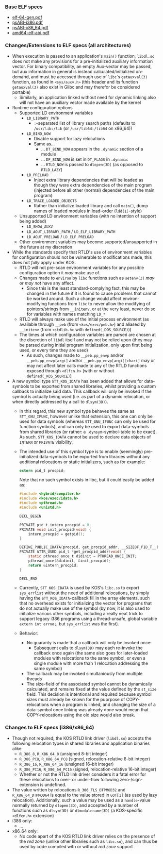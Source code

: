 
### Base ELF specs
- [elf-64-gen.pdf](https://uclibc.org/docs/elf-64-gen.pdf)
- [psABI-i386.pdf](https://uclibc.org/docs/psABI-i386.pdf)
- [psABI-x86_64.pdf](https://uclibc.org/docs/psABI-x86_64.pdf)
- [amd64-elf-abi.pdf](https://people.freebsd.org/~obrien/amd64-elf-abi.pdf)

### Changes/Extensions to ELF specs (all architectures)
- When execution is passed to an application's `main()` function, `libdl.so` does not make any provisions for a pre-initialized auxiliary information vector. For binary compatibility, an empty Aux-vector may be passed, but aux information in general is instead calculated/initialized on-demand, and must be accessed through use of `libc`'s `getauxval(3)` function, as found in `<sys/auxv.h>` (this header and its function `getauxval(3)` also exist in Glibc and may therefor be considered portable)
	- Similarly, an application linked without need for dynamic linking also will not have an auxiliary vector made available by the kernel
- Runtime configuration options
	- Supported LD environment variables
		- `LD_LIBRARY_PATH`
			- `:`-separated list of library search paths (defaults to `/usr/lib:/lib` (or `/usr/lib64:/lib64` on x86_64))
		- `LD_BIND_NOW`
			- Disable support for lazy relocations
			- Same as...
				- ... `DT_BIND_NOW` appears in the `.dynamic` section of a module
				- ... `DF_BIND_NOW` is set in `DT_FLAGS` in `.dynamic`
				- ... `RTLD_NOW` is passed to `dlopen(3D)` (as opposed to `RTLD_LAZY`)
		- `LD_PRELOAD`
			- Inject extra library dependencies that will be loaded as though they were extra dependencies of the main program (injected before all other (normal) dependencies of the main program)
		- `LD_TRACE_LOADED_OBJECTS`
			- Rather than initialize loaded library and call `main()`, dump names of loaded modules in load-order (`ldd(1)`-style)
	- Unsupported LD environment variables (with no intention of support being added)
		- `LD_SHOW_AUXV`
		- `LD_AOUT_LIBRARY_PATH` / `LD_ELF_LIBRARY_PATH`
		- `LD_AOUT_PRELOAD` / `LD_ELF_PRELOAD`
	- Other environment variables may become supported/unsupported in the future at my discretion
- While the standards specify that RTLD's use of environment variables for configuration should not be vulnerable to modifications made, this does not *fully* apply under KOS.
	- RTLD will not pre-scan environment variables for any possible configuration option it *may* make use of.
	- Changes made to `environ` by `libc` functions such as `setenv(3)` *may* or *may* *not* have any affect.
		- Since this is the least standard-complying fact, this may be changed in the future if it is found to cause problems that cannot be worked around. Such a change would affect environ-modifying functions from `libc` to never allow the modifying of pointers/strings from `__initenv`, or at the very least, never do so for variables with names matching `LD_*`
	- RTLD will always make use of the initial process environment (as available through `__peb` (from `<kos/exec/peb.h>`) and aliased by `__initenv` (from `<stdlib.h>` with `defined(_DOS_SOURCE)`))
	- The times at which configuration variables are parsed are chosen at the discretion of `libdl` itself and may not be relied upon (they may be parsed during initial program initialization, only upon first being used, or every time they are used)
		- As such, changes made to `__peb.pp_envp` and/or `__peb.pp_envp[argi]` and/or `__peb.pp_envp[argi][chari]` may or may not affect later calls made to any of the RTLD functions exposed through `<dlfcn.h>` (with or without `defined(_KOS_SOURCE)`)
- A new symbol type `STT_KOS_IDATA` has been added that allows for data-symbols to be exported from shared libraries, whilst providing a custom callback to initialize said data. This callback will only be invoked if the symbol is actually being used (i.e. as part of a dynamic relocation, or when directly addressed by a call to `dlsym(3D)`).
	- In this regard, this new symbol type behaves the same as `STT_GNU_IFUNC`, however unlike that extension, this one can only be used for data symbols (whereas `STT_GNU_IFUNC` can only be used for function symbols), and can only be used to export data-symbols from shared libraries (or rather: a `.dynsym`-symbol-table to be exact). As such, `STT_KOS_IDATA` cannot be used to declare data objects of `INTERN` or `PRIVATE` visibility.
	- The intended use of this symbol type is to enable (seemingly) pre-initialized data-symbols to be exported from libraries without any additional relocations or static initializers, such as for example:  

	  ```c
	  extern pid_t procpid;
	  ```

	  Note that no such symbol exists in libc, but it could easily be added as:  

	  ```c
	  #include <hybrid/compiler.h>
	  #include <kos/exec/idata.h>
	  #include <pthread.h>
	  #include <unistd.h>
	  
	  DECL_BEGIN
	  
	  PRIVATE pid_t intern_procpid = 0;
	  PRIVATE void init_procpid(void) {
	      intern_procpid = getpid();
	  }

	  DEFINE_PUBLIC_IDATA(procpid, get_procpid_addr, __SIZEOF_PID_T__);
	  PRIVATE ATTR_USED pid_t *get_procpid_addr(void) {
	      static pthread_once_t didinit = PTHREAD_ONCE_INIT;
	      pthread_once(&didinit, &init_procpid);
	      return &intern_procpid;
	  }
	  
	  DECL_END
	  ```

	- Currently, `STT_KOS_IDATA` is used by KOS's `libc.so` to export `sys_errlist` without the need of additional relocations, by simply having the `STT_KOS_IDATA`-callback fill in the array elements, such that no overhead exists for initializing the vector for programs that do not actually make use of the symbol (by now, it is also used to initialize various other symbols, including a really neat trick to support legacy i386 programs using a thread-unsafe, global variable `extern int errno;`, but `sys_errlist` was the first).
	- Behavior:
		- No guaranty is made that a callback will only be invoked once:
			- Subsequent calls to `dlsym(3D)` may each re-invoke the callback once again (the same also goes for later-loaded modules with relocations to the same symbol, or even a single module with more than 1 relocation addressing the same symbol)
		- The callback may be invoked simultaniously from multiple threads
		- The size-field of the associated symbol cannot be dynamically calculated, and remains fixed at the value defined by the `st_size` field. This decision is intentional and required because symbol sizes must already be known for the puprpose of COPY-relocations when a program is linked, and changing the size of a data-symbol once linking was already done would mean that COPY-relocations using the old size would also break.


### Changes to ELF specs (i386/x86_64)
- Though not required, the KOS RTLD link driver (`libdl.so`) accepts the following relocation types in shared libraries and application binaries alike
	- `R_386_8`, `R_X86_64_8` (unsigned 8-bit integer)
	- `R_386_PC8`, `R_X86_64_PC8` (signed, relocation-relative 8-bit integer)
	- `R_386_16`, `R_X86_64_16` (unsigned 16-bit integer)
	- `R_386_PC16`, `R_X86_64_PC16` (signed, relocation-relative 16-bit integer)
	- Whether or not the RTLD link driver considers it a fatal error for these relocations to over- or under-flow following zero-/sign-extension is undefined.
- The value written by relocations `R_386_TLS_DTPMOD32` and `R_X86_64_DTPMOD64` is equal to the value stored in `GOT[1]` (as used by lazy relocation). Additionally, such a value may be used as a `handle`-value normally returned by `dlopen(3D)`, and accepted by a number of functions such as `dlsym(3D)` or `dlmodulename(3D)` (a KOS-specific `<dlfcn.h>` extension)
- i386 only:
	- ...
- x86_64 only:
	- No code apart of the KOS RTLD link driver relies on the presence of the *red zone* (unlike other libraries such as `libc.so`), and can thus be used by code compiled with or without *red zone* support
